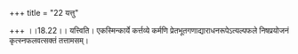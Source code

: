 +++
title = "22 यत्तु"

+++
।।18.22।। यत्त्विति। एकस्मिन्कार्ये कर्त्तव्ये कर्मणि
प्रेतभूतगणाद्याराधनरूपेऽत्यल्पफले निषप्रयोजनं कृत्स्नफलवत्सक्तं
तत्तामसम्।
